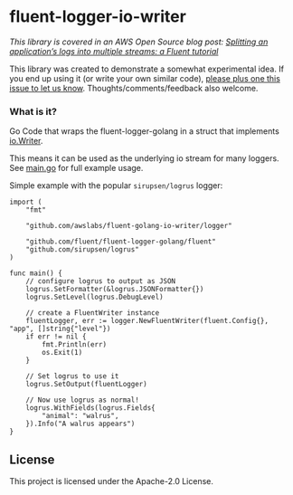# fluent-logger-io-writer

*This library is covered in an AWS Open Source blog post: [Splitting an application’s logs into multiple streams: a Fluent tutorial](https://aws.amazon.com/blogs/opensource/splitting-application-logs-multiple-streams-fluent/)*

This library was created to demonstrate a somewhat experimental idea. If you end up using it (or write your own similar code), [please plus one this issue to let us know](https://github.com/awslabs/fluent-golang-io-writer/issues/1). Thoughts/comments/feedback also welcome.

### What is it?

Go Code that wraps the fluent-logger-golang in a struct that implements [io.Writer](https://golang.org/pkg/io/).

This means it can be used as the underlying io stream for many loggers. See [main.go](main.go) for full example usage.

Simple example with the popular `sirupsen/logrus` logger:

```
import (
	"fmt"

	"github.com/awslabs/fluent-golang-io-writer/logger"

	"github.com/fluent/fluent-logger-golang/fluent"
	"github.com/sirupsen/logrus"
)

func main() {
	// configure logrus to output as JSON
	logrus.SetFormatter(&logrus.JSONFormatter{})
	logrus.SetLevel(logrus.DebugLevel)

	// create a FluentWriter instance
	fluentLogger, err := logger.NewFluentWriter(fluent.Config{}, "app", []string{"level"})
	if err != nil {
		fmt.Println(err)
		os.Exit(1)
	}

	// Set logrus to use it
	logrus.SetOutput(fluentLogger)

	// Now use logrus as normal!
	logrus.WithFields(logrus.Fields{
		"animal": "walrus",
	}).Info("A walrus appears")
}
```

## License

This project is licensed under the Apache-2.0 License.
